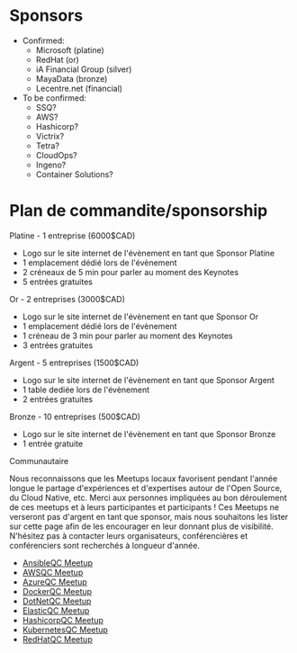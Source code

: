 # Sponsors

- Confirmed:
  - Microsoft (platine)
  - RedHat (or)
  - iA Financial Group (silver)
  - MayaData (bronze)
  - Lecentre.net (financial)
- To be confirmed:
  - SSQ?
  - AWS?
  - Hashicorp?
  - Victrix?
  - Tetra?
  - CloudOps?
  - Ingeno?
  - Container Solutions?

# Plan de commandite/sponsorship

Platine - 1 entreprise (6000$CAD)

* Logo sur le site internet de l'évènement en tant que Sponsor Platine
* 1 emplacement dédié lors de l'évènement
* 2 créneaux de 5 min pour parler au moment des Keynotes
* 5 entrées gratuites

Or - 2 entreprises (3000$CAD)

* Logo sur le site internet de l'évènement en tant que Sponsor Or
* 1 emplacement dédié lors de l'évènement
* 1 créneau de 3 min pour parler au moment des Keynotes
* 3 entrées gratuites

Argent - 5 entreprises (1500$CAD)

* Logo sur le site internet de l'évènement en tant que Sponsor Argent
* 1 table dediée lors de l'évènement
* 2 entrées gratuites

Bronze - 10 entreprises (500$CAD)

* Logo sur le site internet de l'évènement en tant que Sponsor Bronze
* 1 entrée gratuite

Communautaire

Nous reconnaissons que les Meetups locaux favorisent pendant l'année longue le partage d'expériences et d'expertises autour de l'Open Source, du Cloud Native, etc. Merci aux personnes impliquées au bon déroulement de ces meetups et à leurs participantes et participants ! Ces Meetups ne verseront pas d'argent en tant que sponsor, mais nous souhaitons les lister sur cette page afin de les encourager en leur donnant plus de visibilité. N'hésitez pas à contacter leurs organisateurs, conférencières et conférenciers sont recherchés à longueur d'année.

* [AnsibleQC Meetup](https://www.meetup.com/Ansible-Quebec/)
* [AWSQC Meetup](https://www.meetup.com/QuebecCity-AWS-User-Group/)
* [AzureQC Meetup](https://www.meetup.com/AzureQC/)
* [DockerQC Meetup](https://www.meetup.com/Docker-Quebec-Meetup/)
* [DotNetQC Meetup](https://www.meetup.com/DotNet-Quebec/)
* [ElasticQC Meetup](https://www.meetup.com/Elastic-Quebec-City-User-Group/)
* [HashicorpQC Meetup](https://www.meetup.com/Quebec-City-HashiCorp-User-Group/)
* [KubernetesQC Meetup](https://www.meetup.com/Kubernetes-Quebec/)
* [RedHatQC Meetup](https://www.meetup.com/RHUGQuebec/)
